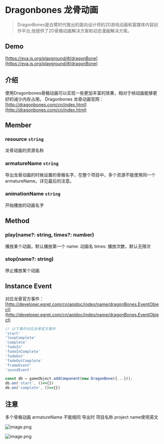 # Dragonbones 龙骨动画

> DragonBones是白鹭时代推出的面向设计师的2D游戏动画和富媒体内容创作平台,他提供了2D骨骼动画解决方案和动态漫画解决方案。

## Demo
[https://eva.js.org/playground/#/dragonBone](https://eva.js.org/playground/#/dragonBone)


## 介绍
使用Dragonbones骨骼动画可以实现一些更加丰富的效果，相对于帧动画能够更好的减少内存占用。
Dragonbones 龙骨动画官网：[http://dragonbones.com/cn/index.html](http://dragonbones.com/cn/index.html)
## Member
### resource `string` 
龙骨动画的资源名称
### armatureName `string` 
导出龙骨动画的时候设置的骨骼名字，在整个项目中，多个资源不能使用同一个armatureName，详见最后的注意。
### animationName `string` 
开始播放的动画名字


## Method
### play(name?: string, times?: number)
播放某个动画，默认播放第一个
name: 动画名
times: 播放次数，默认无限次
### stop(name?: string)
停止播放某个动画
## Instance Event
对应龙骨官方事件：[http://developer.egret.com/cn/apidoc/index/name/dragonBones.EventObject](http://developer.egret.com/cn/apidoc/index/name/dragonBones.EventObject)


```typescript
// 以下事件对应龙骨官方事件
'start'
'loopComplete'
'complete'
'fadeIn'
'fadeInComplete'
'fadeOut'
'fadeOutComplete'
'frameEvent'
'soundEvent'

const db = gameObject.addComponent(new DragonBone({...}));
db.on('start', ()=>{})
db.on('complete', ()=>{})
```
## 注意
多个骨骼动画 armatureName 不能相同
导出时 项目名称 project name使用英文


![image.png](https://cdn.nlark.com/yuque/0/2019/png/107226/1576564162150-0b6eb9f0-e880-4c0e-b6ef-b10b988f7422.png#align=left&display=inline&height=202&margin=%5Bobject%20Object%5D&name=image.png&originHeight=404&originWidth=764&size=228304&status=done&style=none&width=382)




![image.png](https://cdn.nlark.com/yuque/0/2019/png/107226/1576564198005-f0e4edcd-4027-4590-b68c-6579a892e977.png#align=left&display=inline&height=740&margin=%5Bobject%20Object%5D&name=image.png&originHeight=1480&originWidth=2080&size=1360006&status=done&style=none&width=1040)




